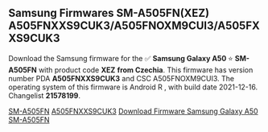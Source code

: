 <h2>Samsung Firmwares SM-A505FN(XEZ) A505FNXXS9CUK3/A505FNOXM9CUI3/A505FXXS9CUK3</h2>
Download the Samsung firmware for the ✅ <strong>Samsung Galaxy A50 </strong> ⭐ <strong>SM-A505FN</strong> with product code <strong>XEZ</strong> <strong> from Czechia</strong>. This firmware has version number PDA <strong>A505FNXXS9CUK3</strong> and CSC A505FNOXM9CUI3. The operating system of this firmware is Android R , with build date 2021-12-16. Changelist <strong>21578199</strong>.


[SM-A505FN](https://samfirm.shop/samsung/model/SM-A505FN)
[A505FNXXS9CUK3](https://samfirm.shop/samsung/pda/A505FNXXS9CUK3)
[Download Firmware Samsung Galaxy A50 SM-A505FN](https://samfirm.shop/samsung/firmware/483188)
